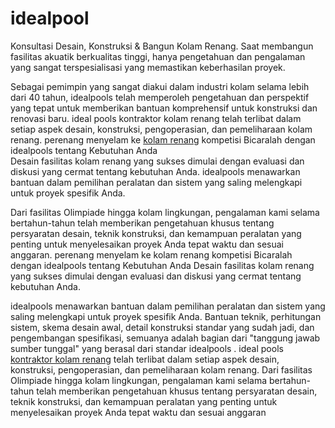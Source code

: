 # idealpool
Konsultasi Desain, Konstruksi &amp; Bangun Kolam Renang. Saat membangun fasilitas akuatik berkualitas tinggi, hanya pengetahuan dan pengalaman yang sangat terspesialisasi yang memastikan keberhasilan proyek.  

Sebagai pemimpin yang sangat diakui dalam industri kolam selama lebih dari 40 tahun, idealpools telah memperoleh pengetahuan dan perspektif yang tepat untuk memberikan bantuan komprehensif untuk konstruksi dan renovasi baru.  ideal pools kontraktor kolam renang telah terlibat dalam setiap aspek desain, konstruksi, pengoperasian, dan pemeliharaan kolam renang.  perenang menyelam ke <a href="https://inet.katz.pitt.edu/studentnet/mba/Lists/casediscussion/Flat.aspx?RootFolder=%2Fstudentnet%2Fmba%2FLists%2Fcasediscussion%2FKonsultasi%20Desain%2C%20Konstruksi%20%26%20Bangun%20Kolam%20Renang&amp;FolderCTID=0x0120020029EA054F13ECD5449BECD133C06C5B9D">kolam renang</a> kompetisi Bicaralah dengan idealpools tentang Kebutuhan Anda<br />Desain fasilitas kolam renang yang sukses dimulai dengan evaluasi dan diskusi yang cermat tentang kebutuhan Anda. idealpools menawarkan bantuan dalam pemilihan peralatan dan sistem yang saling melengkapi untuk proyek spesifik Anda.

Dari fasilitas Olimpiade hingga kolam lingkungan, pengalaman kami selama bertahun-tahun telah memberikan pengetahuan khusus tentang persyaratan desain, teknik konstruksi, dan kemampuan peralatan yang penting untuk menyelesaikan proyek Anda tepat waktu dan sesuai anggaran.  perenang menyelam ke kolam renang kompetisi Bicaralah dengan idealpools tentang Kebutuhan Anda Desain fasilitas kolam renang yang sukses dimulai dengan evaluasi dan diskusi yang cermat tentang kebutuhan Anda.

idealpools menawarkan bantuan dalam pemilihan peralatan dan sistem yang saling melengkapi untuk proyek spesifik Anda.  Bantuan teknik, perhitungan sistem, skema desain awal, detail konstruksi standar yang sudah jadi, dan pengembangan spesifikasi, semuanya adalah bagian dari "tanggung jawab sumber tunggal" yang berasal dari standar idealpools . ideal pools <a href="https://idealpools.id/">kontraktor kolam renang</a> telah terlibat dalam setiap aspek desain, konstruksi, pengoperasian, dan pemeliharaan kolam renang. Dari fasilitas Olimpiade hingga kolam lingkungan, pengalaman kami selama bertahun-tahun telah memberikan pengetahuan khusus tentang persyaratan desain, teknik konstruksi, dan kemampuan peralatan yang penting untuk menyelesaikan proyek Anda tepat waktu dan sesuai anggaran
